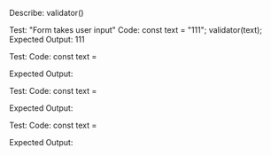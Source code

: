 Describe: validator()

Test: "Form takes user input"
Code:
const text = "111";
validator(text);
Expected Output: 111

Test: 
Code:
const text = 

Expected Output: 

Test: 
Code:
const text = 

Expected Output: 

Test: 
Code:
const text = 

Expected Output: 